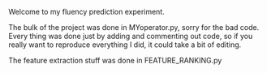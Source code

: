 Welcome to my fluency prediction experiment. 

The bulk of the project was done in MYoperator.py, sorry for the bad code. 
Every thing was done just by adding and commenting out code, so if you really want to reproduce everything I did, it could take a bit of editing. 



The feature extraction stuff was done in FEATURE_RANKING.py

